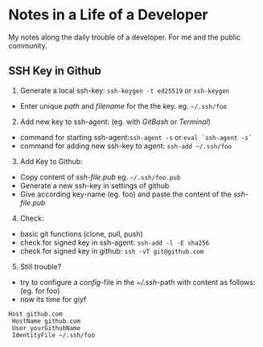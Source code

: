 # Notes in a Life of a Developer
My notes along the daily trouble of a developer. For me and the public community.

## SSH Key in Github
1. Generate a local ssh-key: `ssh-keygen -t ed25519` or `ssh-keygen`
  - Enter unique *path* and *filename* for the the key. eg. `~/.ssh/foo`
2. Add new key to ssh-agent: (eg. with *GitBash* or *Terminal*)
  - command for starting ssh-agent:`ssh-agent -s` or ``eval `ssh-agent -s` ``
  - command for adding new ssh-key to agent: `ssh-add ~/.ssh/foo`
3. Add Key to Github:
  - Copy content of *ssh-file.pub* eg. `~/.ssh/foo.pub`
  - Generate a new ssh-key in settings of github
  - Give according key-name (eg. foo) and paste the content of the *ssh-file.pub*
4. Check:
  - basic git functions (clone, pull, push)
  - check for signed key in ssh-agent: `ssh-add -l -E sha256`
  - check for signed key in github: `ssh -vT git@github.com`
5. Still trouble?
  - try to configure a *config*-file in the *~/.ssh*-path with content as follows:
  (eg. for foo)
  - now its time for giyf
```
Host github.com
 HostName github.com
 User yourGithubName
 IdentityFile ~/.ssh/foo
```
